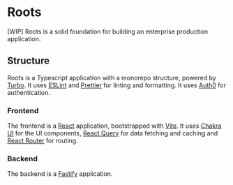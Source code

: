 # Roots

[WIP] Roots is a solid foundation for building an enterprise production application.

## Structure

Roots is a Typescript application with a monorepo structure, powered by [Turbo](https://turbo.build). It uses [ESLint](https://eslint.org/) and [Prettier](https://prettier.io/) for linting and formatting. It uses [Auth0](https://auth0.com/) for authentication.

### Frontend

The frontend is a [React](https://react.dev/) application, bootstrapped with [Vite](https://vitejs.dev/). It uses [Chakra UI](https://chakra-ui.com/) for the UI components, [React Query](https://react-query.tanstack.com/) for data fetching and caching and [React Router](https://reactrouter.com/) for routing.

### Backend

The backend is a [Fastify](https://www.fastify.dev/) application.
